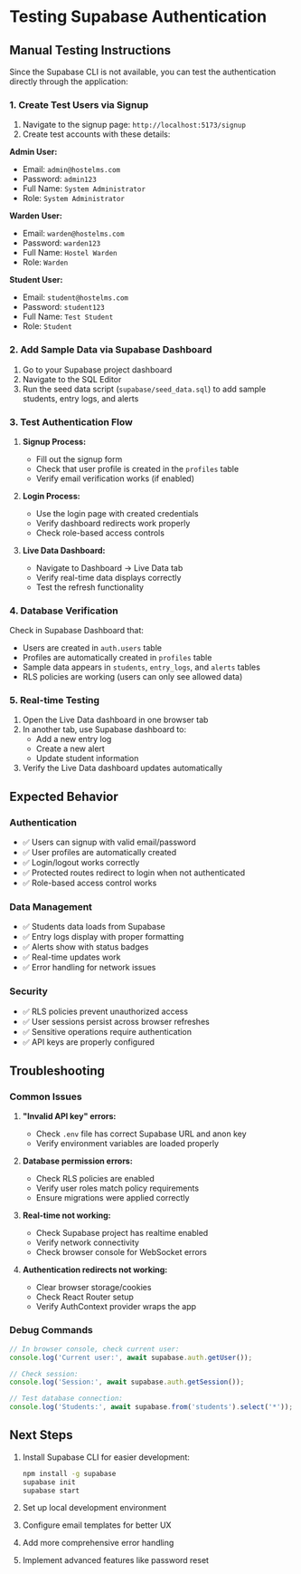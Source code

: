 # Testing Supabase Authentication

## Manual Testing Instructions

Since the Supabase CLI is not available, you can test the authentication directly through the application:

### 1. Create Test Users via Signup

1. Navigate to the signup page: `http://localhost:5173/signup`
2. Create test accounts with these details:

**Admin User:**
- Email: `admin@hostelms.com`
- Password: `admin123`
- Full Name: `System Administrator`
- Role: `System Administrator`

**Warden User:**
- Email: `warden@hostelms.com`
- Password: `warden123`
- Full Name: `Hostel Warden`
- Role: `Warden`

**Student User:**
- Email: `student@hostelms.com`
- Password: `student123`
- Full Name: `Test Student`
- Role: `Student`

### 2. Add Sample Data via Supabase Dashboard

1. Go to your Supabase project dashboard
2. Navigate to the SQL Editor
3. Run the seed data script (`supabase/seed_data.sql`) to add sample students, entry logs, and alerts

### 3. Test Authentication Flow

1. **Signup Process:**
   - Fill out the signup form
   - Check that user profile is created in the `profiles` table
   - Verify email verification works (if enabled)

2. **Login Process:**
   - Use the login page with created credentials
   - Verify dashboard redirects work properly
   - Check role-based access controls

3. **Live Data Dashboard:**
   - Navigate to Dashboard → Live Data tab
   - Verify real-time data displays correctly
   - Test the refresh functionality

### 4. Database Verification

Check in Supabase Dashboard that:
- Users are created in `auth.users` table
- Profiles are automatically created in `profiles` table
- Sample data appears in `students`, `entry_logs`, and `alerts` tables
- RLS policies are working (users can only see allowed data)

### 5. Real-time Testing

1. Open the Live Data dashboard in one browser tab
2. In another tab, use Supabase dashboard to:
   - Add a new entry log
   - Create a new alert
   - Update student information
3. Verify the Live Data dashboard updates automatically

## Expected Behavior

### Authentication
- ✅ Users can signup with valid email/password
- ✅ User profiles are automatically created
- ✅ Login/logout works correctly
- ✅ Protected routes redirect to login when not authenticated
- ✅ Role-based access control works

### Data Management
- ✅ Students data loads from Supabase
- ✅ Entry logs display with proper formatting
- ✅ Alerts show with status badges
- ✅ Real-time updates work
- ✅ Error handling for network issues

### Security
- ✅ RLS policies prevent unauthorized access
- ✅ User sessions persist across browser refreshes
- ✅ Sensitive operations require authentication
- ✅ API keys are properly configured

## Troubleshooting

### Common Issues

1. **"Invalid API key" errors:**
   - Check `.env` file has correct Supabase URL and anon key
   - Verify environment variables are loaded properly

2. **Database permission errors:**
   - Check RLS policies are enabled
   - Verify user roles match policy requirements
   - Ensure migrations were applied correctly

3. **Real-time not working:**
   - Check Supabase project has realtime enabled
   - Verify network connectivity
   - Check browser console for WebSocket errors

4. **Authentication redirects not working:**
   - Clear browser storage/cookies
   - Check React Router setup
   - Verify AuthContext provider wraps the app

### Debug Commands

```javascript
// In browser console, check current user:
console.log('Current user:', await supabase.auth.getUser());

// Check session:
console.log('Session:', await supabase.auth.getSession());

// Test database connection:
console.log('Students:', await supabase.from('students').select('*'));
```

## Next Steps

1. Install Supabase CLI for easier development:
   ```bash
   npm install -g supabase
   supabase init
   supabase start
   ```

2. Set up local development environment
3. Configure email templates for better UX
4. Add more comprehensive error handling
5. Implement advanced features like password reset